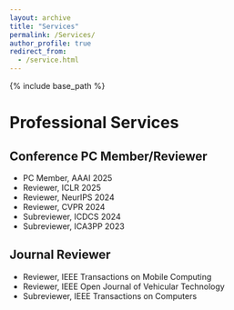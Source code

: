 ```yaml
---
layout: archive
title: "Services"
permalink: /Services/
author_profile: true
redirect_from:
  - /service.html
---
```


{% include base_path %}

# Professional Services

## Conference PC Member/Reviewer
* PC Member, AAAI 2025
* Reviewer, ICLR 2025
* Reviewer, NeurIPS 2024
* Reviewer, CVPR 2024
* Subreviewer, ICDCS 2024
* Subreviewer, ICA3PP 2023
## Journal Reviewer
* Reviewer, IEEE Transactions on Mobile Computing
* Reviewer, IEEE Open Journal of Vehicular Technology
* Subreviewer, IEEE Transactions on Computers
